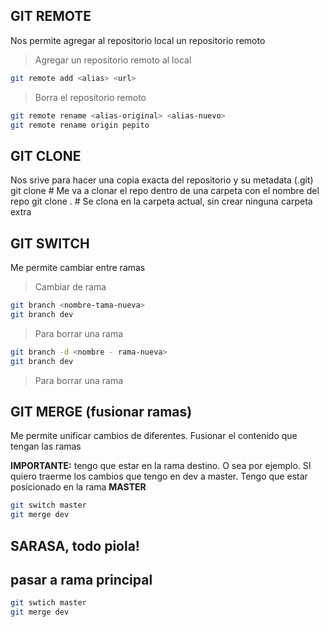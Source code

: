 ## GIT REMOTE
Nos permite agregar al repositorio local un repositorio remoto

>Agregar un repositorio remoto al local
```sh
git remote add <alias> <url>
```
> Borra el repositorio remoto

```sh
git remote rename <alias-original> <alias-nuevo>
git remote rename origin pepito
```
## GIT CLONE
Nos srive para hacer una copia exacta del repositorio y su metadata (.git)
git clone <url> # Me va a clonar el repo dentro de una carpeta con el nombre del repo
git clone <url> . # Se clona en la carpeta actual, sin crear ninguna carpeta extra 
## GIT SWITCH
Me permite cambiar entre ramas 
>Cambiar de rama
```sh
git branch <nombre-tama-nueva>
git branch dev
``` 
>Para borrar una rama
```sh
git branch -d <nombre - rama-nueva>
git branch dev
```
>Para borrar una rama

## GIT MERGE (fusionar ramas)
Me permite unificar cambios de diferentes. Fusionar el contenido que tengan las ramas

**IMPORTANTE:** tengo que estar en la rama destino. O sea por ejemplo. SI quiero traerme los cambios que tengo en dev a master. Tengo que estar posicionado en la rama 
**MASTER**
```sh
git switch master
git merge dev
```

## SARASA, todo piola!

## pasar a rama principal
```sh 
git swtich master
git merge dev
```




